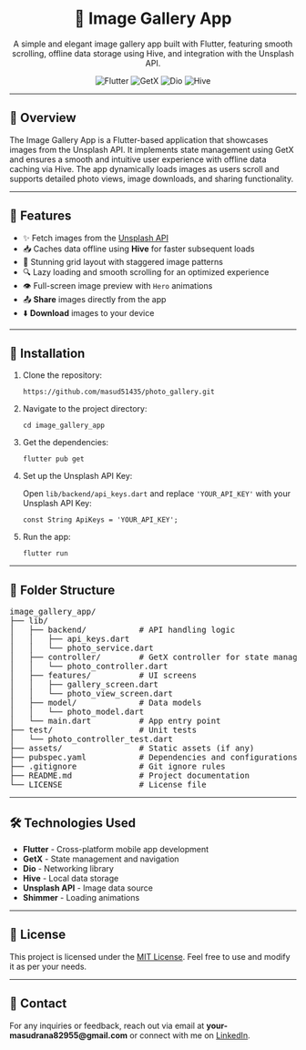 <h1 align="center">📸 Image Gallery App</h1>
<p align="center">
  A simple and elegant image gallery app built with Flutter, featuring smooth scrolling, offline data storage using Hive, and integration with the Unsplash API.
</p>
<p align="center">
  <img src="https://img.shields.io/badge/Flutter-v3.0.0-blue" alt="Flutter">
  <img src="https://img.shields.io/badge/GetX-v4.6.5-green" alt="GetX">
  <img src="https://img.shields.io/badge/Dio-v5.0.0-yellow" alt="Dio">
  <img src="https://img.shields.io/badge/Hive-v2.2.3-orange" alt="Hive">
</p>

---

<h2>📖 Overview</h2>
<p>
The Image Gallery App is a Flutter-based application that showcases images from the Unsplash API. It implements state management using GetX and ensures a smooth and intuitive user experience with offline data caching via Hive. The app dynamically loads images as users scroll and supports detailed photo views, image downloads, and sharing functionality.
</p>

---

<h2>🎯 Features</h2>
<ul>
  <li>✨ Fetch images from the <a href="https://unsplash.com/developers">Unsplash API</a></li>
  <li>📥 Caches data offline using <strong>Hive</strong> for faster subsequent loads</li>
  <li>🎨 Stunning grid layout with staggered image patterns</li>
  <li>🔍 Lazy loading and smooth scrolling for an optimized experience</li>
  <li>👁️ Full-screen image preview with <code>Hero</code> animations</li>
  <li>📤 <strong>Share</strong> images directly from the app</li>
  <li>⬇️ <strong>Download</strong> images to your device</li>
</ul>

---

<h2>🚀 Installation</h2>
<ol>
  <li>Clone the repository:</li>

  <pre><code>https://github.com/masud51435/photo_gallery.git</code></pre>

  <li>Navigate to the project directory:</li>

  <pre><code>cd image_gallery_app</code></pre>

  <li>Get the dependencies:</li>

  <pre><code>flutter pub get</code></pre>

  <li>Set up the Unsplash API Key:</li>
  <p>
    Open <code>lib/backend/api_keys.dart</code> and replace <code>'YOUR_API_KEY'</code> with your Unsplash API Key:
  </p>

  <pre><code>const String ApiKeys = 'YOUR_API_KEY';</code></pre>

  <li>Run the app:</li>

  <pre><code>flutter run</code></pre>
</ol>

---

<h2>📁 Folder Structure</h2>
<pre>
image_gallery_app/
├── lib/
│   ├── backend/           # API handling logic
│   │   ├── api_keys.dart
│   │   └── photo_service.dart
│   ├── controller/        # GetX controller for state management
│   │   └── photo_controller.dart
│   ├── features/          # UI screens
│   │   ├── gallery_screen.dart
│   │   └── photo_view_screen.dart
│   ├── model/             # Data models
│   │   └── photo_model.dart
│   └── main.dart          # App entry point
├── test/                  # Unit tests
│   └── photo_controller_test.dart
├── assets/                # Static assets (if any)
├── pubspec.yaml           # Dependencies and configurations
├── .gitignore             # Git ignore rules
├── README.md              # Project documentation
└── LICENSE                # License file
</pre>

---

<h2>🛠️ Technologies Used</h2>
<ul>
  <li><strong>Flutter</strong> - Cross-platform mobile app development</li>
  <li><strong>GetX</strong> - State management and navigation</li>
  <li><strong>Dio</strong> - Networking library</li>
  <li><strong>Hive</strong> - Local data storage</li>
  <li><strong>Unsplash API</strong> - Image data source</li>
  <li><strong>Shimmer</strong> - Loading animations</li>
</ul>

---

<h2>📜 License</h2>
<p>
This project is licensed under the <a href="https://opensource.org/licenses/MIT">MIT License</a>. Feel free to use and modify it as per your needs.
</p>

---

<h2>📧 Contact</h2>
<p>
For any inquiries or feedback, reach out via email at <strong>your-masudrana82955@gmail.com</strong> or connect with me on <a href="https://www.linkedin.com/in/masud-rana-582243227/">LinkedIn</a>.
</p>

